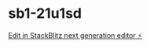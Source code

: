 # sb1-21u1sd

[Edit in StackBlitz next generation editor ⚡️](https://stackblitz.com/~/github.com/ruibeard/sb1-21u1sd)